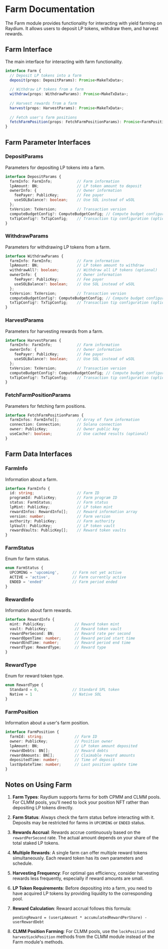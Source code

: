 # Farm Documentation

The Farm module provides functionality for interacting with yield farming on Raydium. It allows users to deposit LP tokens, withdraw them, and harvest rewards.

## Farm Interface

The main interface for interacting with farm functionality.

```typescript
interface Farm {
  // Deposit LP tokens into a farm
  deposit(props: DepositParams): Promise<MakeTxData>;
  
  // Withdraw LP tokens from a farm
  withdraw(props: WithdrawParams): Promise<MakeTxData>;
  
  // Harvest rewards from a farm
  harvest(props: HarvestParams): Promise<MakeTxData>;
  
  // Fetch user's farm positions
  fetchFarmPosition(props: FetchFarmPositionParams): Promise<FarmPosition[]>;
}
```

## Farm Parameter Interfaces

### DepositParams

Parameters for depositing LP tokens into a farm.

```typescript
interface DepositParams {
  farmInfo: FarmInfo;           // Farm information
  lpAmount: BN;                 // LP token amount to deposit
  ownerInfo: {                  // Owner information
    feePayer: PublicKey;        // Fee payer
    useSOLBalance?: boolean;    // Use SOL instead of wSOL
  };
  txVersion: TxVersion;         // Transaction version
  computeBudgetConfig?: ComputeBudgetConfig; // Compute budget configuration (optional)
  txTipConfig?: TxTipConfig;    // Transaction tip configuration (optional)
}
```

### WithdrawParams

Parameters for withdrawing LP tokens from a farm.

```typescript
interface WithdrawParams {
  farmInfo: FarmInfo;           // Farm information
  lpAmount: BN;                 // LP token amount to withdraw
  withdrawAll?: boolean;        // Withdraw all LP tokens (optional)
  ownerInfo: {                  // Owner information
    feePayer: PublicKey;        // Fee payer
    useSOLBalance?: boolean;    // Use SOL instead of wSOL
  };
  txVersion: TxVersion;         // Transaction version
  computeBudgetConfig?: ComputeBudgetConfig; // Compute budget configuration (optional)
  txTipConfig?: TxTipConfig;    // Transaction tip configuration (optional)
}
```

### HarvestParams

Parameters for harvesting rewards from a farm.

```typescript
interface HarvestParams {
  farmInfo: FarmInfo;           // Farm information
  ownerInfo: {                  // Owner information
    feePayer: PublicKey;        // Fee payer
    useSOLBalance?: boolean;    // Use SOL instead of wSOL
  };
  txVersion: TxVersion;         // Transaction version
  computeBudgetConfig?: ComputeBudgetConfig; // Compute budget configuration (optional)
  txTipConfig?: TxTipConfig;    // Transaction tip configuration (optional)
}
```

### FetchFarmPositionParams

Parameters for fetching farm positions.

```typescript
interface FetchFarmPositionParams {
  farmInfos: FarmInfo[];        // Array of farm information
  connection: Connection;       // Solana connection
  owner: PublicKey;             // Owner public key
  useCache?: boolean;           // Use cached results (optional)
}
```

## Farm Data Interfaces

### FarmInfo

Information about a farm.

```typescript
interface FarmInfo {
  id: string;                   // Farm ID
  programId: PublicKey;         // Farm program ID
  status: FarmStatus;           // Farm status
  lpMint: PublicKey;            // LP token mint
  rewardInfos: RewardInfo[];    // Reward information array
  version: number;              // Farm version
  authority: PublicKey;         // Farm authority
  lpVault: PublicKey;           // LP token vault
  rewardVaults: PublicKey[];    // Reward token vaults
}
```

### FarmStatus

Enum for farm status.

```typescript
enum FarmStatus {
  UPCOMING = 'upcoming',      // Farm not yet active
  ACTIVE = 'active',          // Farm currently active
  ENDED = 'ended'             // Farm period ended
}
```

### RewardInfo

Information about farm rewards.

```typescript
interface RewardInfo {
  mint: PublicKey;             // Reward token mint
  vault: PublicKey;            // Reward token vault
  rewardPerSecond: BN;         // Reward rate per second
  rewardOpenTime: number;      // Reward period start time
  rewardEndTime: number;       // Reward period end time
  rewardType: RewardType;      // Reward type
}
```

### RewardType

Enum for reward token type.

```typescript
enum RewardType {
  Standard = 0,               // Standard SPL token
  Native = 1                  // Native SOL
}
```

### FarmPosition

Information about a user's farm position.

```typescript
interface FarmPosition {
  farmId: string;              // Farm ID
  owner: PublicKey;            // Position owner
  lpAmount: BN;                // LP token amount deposited
  rewardDebts: BN[];           // Reward debts
  rewardAmounts: BN[];         // Claimable reward amounts
  depositedTime: number;       // Time of deposit
  lastUpdateTime: number;      // Last position update time
}
```

## Notes on Using Farm

1. **Farm Types**: Raydium supports farms for both CPMM and CLMM pools. For CLMM pools, you'll need to lock your position NFT rather than depositing LP tokens directly.

2. **Farm Status**: Always check the farm status before interacting with it. Deposits may be restricted for farms in `UPCOMING` or `ENDED` status.

3. **Rewards Accrual**: Rewards accrue continuously based on the `rewardPerSecond` rate. The actual amount depends on your share of the total staked LP tokens.

4. **Multiple Rewards**: A single farm can offer multiple reward tokens simultaneously. Each reward token has its own parameters and schedule.

5. **Harvesting Frequency**: For optimal gas efficiency, consider harvesting rewards less frequently, especially if reward amounts are small.

6. **LP Token Requirements**: Before depositing into a farm, you need to have acquired LP tokens by providing liquidity to the corresponding pool.

7. **Reward Calculation**: Reward accrual follows this formula:
   ```
   pendingReward = (userLpAmount * accumulatedRewardPerShare) - userRewardDebt
   ```

8. **CLMM Position Farming**: For CLMM pools, use the `lockPosition` and `harvestLockPosition` methods from the CLMM module instead of the Farm module's methods.